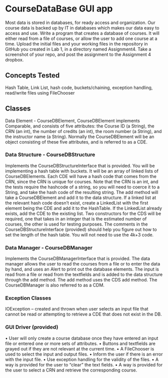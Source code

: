 # CourseDataBase GUI app
Most data is stored in databases, for ready access and organization.  Our course data is backed up by IT in databases which makes our data easy to access and use.   Write a program that creates a database of courses.  It will either read from a file of courses, or allow the user to add one course at a time.   Upload the initial files and your working files in the repository in GitHub you created in Lab 1, in a directory named Assignment4. Take a screenshot of your repo, and post the assignment to the Assignment 4 dropbox.
## Concepts Tested
Hash Table, 
Link List,
hash code, buckets/chaining,
exception handling, 
read/write files using FileChooser
## Classes
Data Element - CourseDBElement, 
CourseDBElement implements Comparable, and consists of five attributes: the Course ID (a String), the CRN (an int), the number of credits (an int), the room number (a String), and the instructor name (a String).   Normally the CourseDBElement will be an object consisting of these five attributes, and is referred to as a CDE.

### Data Structure - CourseDBStructure 
Implements the CourseDBStructureInterface that is provided.
You will be implementing a hash table with buckets.  It will be an array of linked lists of CourseDBElements.  Each CDE will have a hash code that comes from the CRN, since the CRN is unique for courses.  Note that the CRN is an int, and the tests require the hashcode of a string, so you will need to coerce it to a String, and take the hash code of the resulting string.  The add method will take a CourseDBElement and add it to the data structure. If a linked list at the relevant hash code doesn’t exist, create a LinkedList with the first element being the CDE and add it to the HashTable. If the LinkedList already exists, add the CDE to the existing list. Two constructors for the CDS will be required, one that takes in an integer that is the estimated number of courses, the other is used for testing purposes.  The comments in the CourseDBStructureInterface (provided) should help you figure out how to set the length of the hash table.  You will not need to use the 4k+3 code.

### Data Manager - CourseDBManager
Implements the CourseDBManagerInterface that is provided.
The data manager allows the user to read the courses from a file or to enter the data by hand, and uses an Alert to print out the database elements. The input is read from a file or read from the textfields and is added to the data structure through the add method.  The add method uses the CDS add method. The CourseDBManager is also referred to as a CDM.

### Exception Classes
IOException – created and thrown when user selects an input file that cannot be read or attempting to retrieve a CDE that does not exist in the DB.

### GUI Driver (provided)
•	User will only create a course database once they have entered an input file or entered one or more sets of attributes.
•	Buttons and textfields are grayed out if they are not relevant at the current time.
•	A FileChooser is used to select the input and output files. 
•	Inform the user if there is an error with the input file.
•	Use exception handling for the validity of the files.
•	A way is provided for the user to “clear” the text fields.
•	A way is provided for the user to select a CRN and retrieve the corresponding course.
